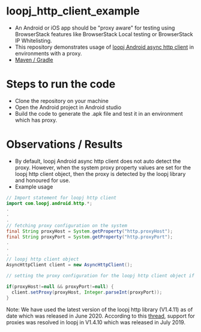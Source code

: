 # loopj_http_client_example
- An Android or iOS app should be "proxy aware" for testing using BrowserStack features like BrowserStack Local testing or BrowserStack IP Whitelisting.
- This repository demonstrates usage of [loopj Android async http client](https://loopj.com/android-async-http/) in environments with a proxy.
- [Maven / Gradle](https://mvnrepository.com/artifact/com.loopj.android/android-async-http)


# Steps to run the code

- Clone the repository on your machine
- Open the Android project in Android studio
- Build the code to generate the .apk file and test it in an environment which has proxy.

# Observations / Results

- By default, loopj Android async http client does not auto detect the proxy. However, when the system proxy property values are set for the loopj http client object, then the proxy is detected by the loopj library and honoured for use.
- Example usage

```java
// Import statement for loopj http client
import com.loopj.android.http.*;
.
.
.
// fetching proxy configuration on the system
final String proxyHost = System.getProperty("http.proxyHost");
final String proxyPort = System.getProperty("http.proxyPort");
.
.
.
// loopj http client object
AsyncHttpClient client = new AsyncHttpClient();

// setting the proxy configuration for the loopj http client object if the proxy is present in the environment

if(proxyHost!=null && proxyPort!=null) {
  client.setProxy(proxyHost, Integer.parseInt(proxyPort));
}
```

Note: We have used the latest version of the loopj http library (V1.4.11) as of date which was released in June 2020. According to this [thread](https://github.com/android-async-http/android-async-http/issues/971), support for proxies was resolved in loopj in V1.4.10 which was released in July 2019.
